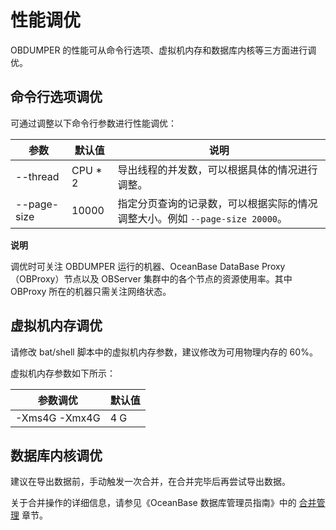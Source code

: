 性能调优 
=========================

OBDUMPER 的性能可从命令行选项、虚拟机内存和数据库内核等三方面进行调优。

命令行选项调优 
----------------------------

可通过调整以下命令行参数进行性能调优：


|     参数      |   默认值    |                        说明                        |
|-------------|----------|--------------------------------------------------|
| --thread    | CPU \* 2 | 导出线程的并发数，可以根据具体的情况进行调整。                          |
| --page-size | 10000    | 指定分页查询的记录数，可以根据实际的情况调整大小。例如 `--page-size 20000`。 |


**说明**



调优时可关注 OBDUMPER 运行的机器、OceanBase DataBase Proxy（OBProxy）节点以及 OBServer 集群中的各个节点的资源使用率。其中 OBProxy 所在的机器只需关注网络状态。

虚拟机内存调优 
----------------------------

请修改 bat/shell 脚本中的虚拟机内存参数，建议修改为可用物理内存的 60%。

虚拟机内存参数如下所示：


|   **参数调优**    | **默认值** |
|---------------|---------|
| -Xms4G -Xmx4G | 4 G     |



数据库内核调优 
----------------------------

建议在导出数据前，手动触发一次合并，在合并完毕后再尝试导出数据。

关于合并操作的详细信息，请参见《OceanBase 数据库管理员指南》中的 [合并管理](https://www.oceanbase.com/docs/oceanbase-database/oceanbase-database/V3.2.1/dump-management-overview) 章节。
